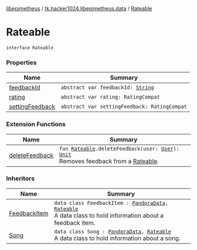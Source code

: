 [libepimetheus](../../index.md) / [tk.hacker1024.libepimetheus.data](../index.md) / [Rateable](./index.md)

# Rateable

`interface Rateable`

### Properties

| Name | Summary |
|---|---|
| [feedbackId](feedback-id.md) | `abstract var feedbackId: `[`String`](https://kotlinlang.org/api/latest/jvm/stdlib/kotlin/-string/index.html) |
| [rating](rating.md) | `abstract var rating: RatingCompat` |
| [settingFeedback](setting-feedback.md) | `abstract var settingFeedback: RatingCompat` |

### Extension Functions

| Name | Summary |
|---|---|
| [deleteFeedback](../../tk.hacker1024.libepimetheus/delete-feedback.md) | `fun `[`Rateable`](./index.md)`.deleteFeedback(user: `[`User`](../../tk.hacker1024.libepimetheus/-user/index.md)`): `[`Unit`](https://kotlinlang.org/api/latest/jvm/stdlib/kotlin/-unit/index.html)<br>Removes feedback from a [Rateable](./index.md). |

### Inheritors

| Name | Summary |
|---|---|
| [FeedbackItem](../../tk.hacker1024.libepimetheus.data.feedback/-feedback-item/index.md) | `data class FeedbackItem : `[`PandoraData`](../-pandora-data/index.md)`, `[`Rateable`](./index.md)<br>A data class to hold information about a feedback item. |
| [Song](../-song/index.md) | `data class Song : `[`PandoraData`](../-pandora-data/index.md)`, `[`Rateable`](./index.md)<br>A data class to hold information about a song. |
